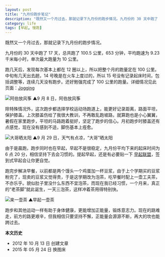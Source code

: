 ```yaml
---
layout: post
title: "九月份跑步笔记"
description: "既然又一个月过去，那就记录下九月份的跑步情况。九月份的 30 天中跑了 17 天，总共跑了 100.5 公里，653 分钟，平均跑速为 9.23 千米每小时，单次最大跑量为 10 公里。"
category: life
tags: [早起, 慢跑]
---
```


既然又一个月过去，那就记录下九月份的跑步情况。

九月份的 30 天中跑了 17 天，总共跑了 100.5 公里，653 分钟，平均跑速为 9.23 千米每小时，单次最大跑量为 10 公里。

跑几天后，发现每次基本上都在 12 圈以上，所以把整个月的跑量定在 100 公里。中旬有几天出去趟，14 号晚是在火车上度过的，所以 15 号没有记录起床时间，包括调整等，连续几天没有跑步。还好勉强完成了 100 公里的跑量。详细情况见此页面：[Jogging](/jogging.html)

![阿伯放风筝]({{site.IMG_PATH}}/running-notes-in-september-01.jpg_640)
▲9 月 8 日，阿伯放风筝

除特殊情况外，这次跑步都选择学校运动场跑道上，能更好记录距离，路面平坦，保护膝盖。上次膝盖伤给了我很大教训，不再敢乱跑坡路，就算跑也是小心翼翼，暑假在家里跑步，平坦的马路跑着挺好，坚定了跑步的信心。月初跑步时膝盖还有点感觉，现在没有感到不适，脚伤基本上痊愈。

![大哥晒太阳]({{site.IMG_PATH}}/running-notes-in-september-02.jpg_640)
▲9 月 29 日，天气有点凉，“大哥”晒太阳

由于是晨跑，跑步同时也在早起，早起不是很稳定，九月份平均下来的起床时间为 6 点 20 分，相信坚持下去会习惯的。提起早起，还是有必要贴一下 [早起联盟](http://www.amybox.com/invite?code=5079429e14b74)，签到式早起会让你更自觉。

跑完步解决早餐，以前都是两个馒头一个鸡蛋加一杯豆浆，由于上个学期买的豆浆粉完了，现卖的豆浆又觉得贵，于是这学期改为泡茶，吃早餐时配上一壶工夫茶，不亦乐乎。貌似肚子里没什么东西不宜泡茶，而现在我已经习惯，一个月来，真正的“老茶脚”就此诞生，一天三泡茶，这样冲着茶用得特别快。

![来一壶茶]({{site.IMG_PATH}}/running-notes-in-september-03.jpg_640)
▲早起一壶茶

跑步和其他运动一样有助于身体健康，更能增加正能量，锻炼意志力。现在的路难走，前方的路更艰辛，但我相信只要坚持不懈，正能量会源源不断，再大的坎也能跨过去。

**本文历史**

* 2012 年 10 月 13 日 创建文章
* 2015 年 05 月 24 日 换图床
